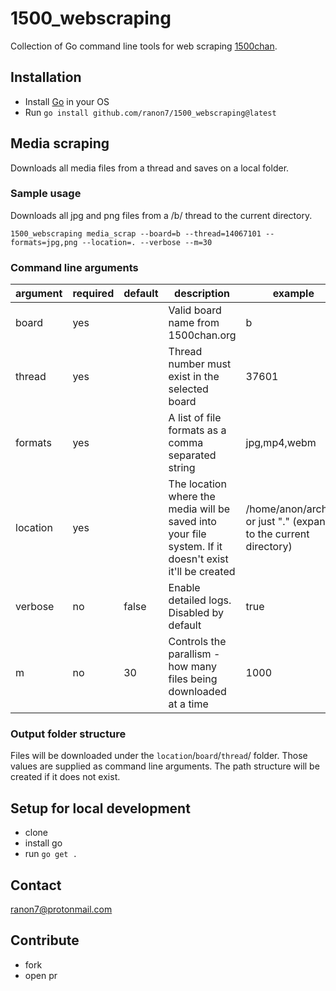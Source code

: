# 1500_webscraping

Collection of Go command line tools for web scraping [1500chan](https://1500chan.org).

## Installation

- Install [Go](https://go.dev/doc/install) in your OS
- Run `go install github.com/ranon7/1500_webscraping@latest`

## Media scraping

Downloads all media files from a thread and saves on a local folder.

### Sample usage

Downloads all jpg and png files from a /b/ thread to the current directory.

```shell
1500_webscraping media_scrap --board=b --thread=14067101 --formats=jpg,png --location=. --verbose --m=30
```

### Command line arguments

| argument | required | default | description                                                                                            | example                                                           |
|----------|----------|---------|--------------------------------------------------------------------------------------------------------|-------------------------------------------------------------------|
| board    | yes      |         | Valid board name from 1500chan.org                                                                     | b                                                                 |
| thread   | yes      |         | Thread number must exist in the selected board                                                         | 37601                                                             |
| formats  | yes      |         | A list of file formats as a comma separated string                                                     | jpg,mp4,webm                                                      |
| location | yes      |         | The location where the media will be saved into your file system. If it doesn't exist it'll be created | /home/anon/archive or just "." (expands to the current directory) |
| verbose  | no       | false   | Enable detailed logs. Disabled by default                                                              | true                                                              |
| m        | no       | 30      | Controls the parallism - how many files being downloaded at a time                                     | 1000                                                              |

### Output folder structure

Files will be downloaded under the `location`/`board`/`thread`/ folder. Those values are supplied as command line arguments. The path structure will be created if it does not exist.

## Setup for local development

- clone
- install go
- run `go get .`

## Contact

<ranon7@protonmail.com>

## Contribute

- fork
- open pr
